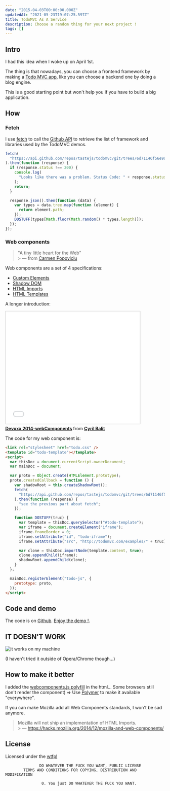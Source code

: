 ```yaml
---
date: "2015-04-03T00:00:00.000Z"
updatedAt: "2021-05-23T19:07:25.597Z"
title: TodoMVC As A Service
description: Choose a random thing for your next project !
tags: []
---
```


## Intro

I had this idea when I woke up on April 1st.

The thing is that nowadays, you can choose a frontend framework by making a [Todo MVC app](http://todomvc.com), like you can choose a backend one by doing a blog engine.

This is a good starting point but won't help you if you have to build a big application.

## How

### Fetch

I use [fetch](https://developer.mozilla.org/en-US/docs/Web/API/GlobalFetch/fetch) to call the [Github API](https://developer.github.com/v3/) to retrieve the list of framework and libraries used by the TodoMVC demos.

```javascript
fetch(
  "https://api.github.com/repos/tastejs/todomvc/git/trees/6d71146f56e9ad51ddf3b6776e8871d33e02f4bd",
).then(function (response) {
  if (response.status !== 200) {
    console.log(
      "Looks like there was a problem. Status Code: " + response.status,
    );
    return;
  }

  response.json().then(function (data) {
    var types = data.tree.map(function (element) {
      return element.path;
    });
    DOSTUFF(types[Math.floor(Math.random() * types.length)]);
  });
});
```

### Web components

> "A tiny little heart for the Web"<br> > &mdash; from [Carmen Popoviciu](https://carmenpopoviciu.github.io/ascii-heart/)

Web components are a set of 4 specifications:

- [Custom Elements](https://w3c.github.io/webcomponents/spec/custom/)
- [Shadow DOM](http://www.w3.org/TR/shadow-dom/)
- [HTML Imports](https://w3c.github.io/webcomponents/spec/imports/)
- [HTML Templates](http://www.w3.org/TR/html5/scripting-1.html#the-template-element)

A longer introduction:

<iframe src="//www.slideshare.net/slideshow/embed_code/42305472" width="425" height="355" frameborder="0" marginwidth="0" marginheight="0" scrolling="no" style="border:1px solid #CCC; border-width:1px; margin-bottom:5px; max-width: 100%;" allowfullscreen> </iframe> <div style="margin-bottom:5px"> <strong> <a href="//fr.slideshare.net/cyril-balit/devoxx-2014webcomponents" title="Devoxx 2014-webComponents" target="_blank">Devoxx 2014-webComponents</a> </strong> from <strong><a href="//www.slideshare.net/cyril-balit" target="_blank">Cyril Balit</a></strong> </div>

The code for my web component is:

```html
<link rel="stylesheet" href="todo.css" />
<template id="todo-template"></template>
<script>
  var thisDoc = document.currentScript.ownerDocument;
  var mainDoc = document;

  var proto = Object.create(HTMLElement.prototype);
  proto.createdCallback = function () {
    var shadowRoot = this.createShadowRoot();
    fetch(
      "https://api.github.com/repos/tastejs/todomvc/git/trees/6d71146f56e9ad51ddf3b6776e8871d33e02f4bd",
    ).then(function (response) {
      "see the previous part about fetch";
    });

    function DOSTUFF(truc) {
      var template = thisDoc.querySelector("#todo-template");
      var iframe = document.createElement("iframe");
      iframe.frameBorder = 0;
      iframe.setAttribute("id", "todo-iframe");
      iframe.setAttribute("src", "http://todomvc.com/examples/" + truc);

      var clone = thisDoc.importNode(template.content, true);
      clone.appendChild(iframe);
      shadowRoot.appendChild(clone);
    }
  };

  mainDoc.registerElement("todo-js", {
    prototype: proto,
  });
</script>
```

## Code and demo

The code is on [Github](https://github.com/SiegfriedEhret/todomvcaas).
[Enjoy the demo !](https://dev.ehret.me/todomvcaas/).

## IT DOESN'T WORK

![it works on my machine](/contentful/6BF0DBsfVGZnsJmq3WBNOn/b28b74ade359819510ee9da1f6725a65/works.png)

(I haven't tried it outside of Opera/Chrome though...)

## How to make it better

I added the [webcomponents.js polyfill](https://github.com/WebComponents/webcomponentsjs) in the html... Some browsers still don't render the component)
=> Use [Polymer](https://www.polymer-project.org/) to make it available "everywhere".

If you can make Mozilla add all Web Components standards, I won't be sad anymore.

> Mozilla will not ship an implementation of HTML Imports.<br> > &mdash; https://hacks.mozilla.org/2014/12/mozilla-and-web-components/

## License

Licensed under the [wtfpl](http://wtfpl.org/)

```text
               DO WHATEVER THE FUCK YOU WANT, PUBLIC LICENSE
        TERMS AND CONDITIONS FOR COPYING, DISTRIBUTION AND MODIFICATION

                0. You just DO WHATEVER THE FUCK YOU WANT.
```
